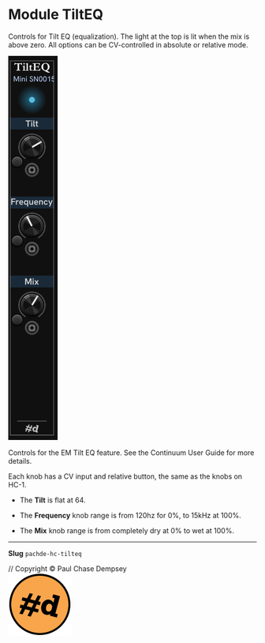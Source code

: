 # Module TiltEQ

Controls for Tilt EQ (equalization). The light at the top is lit when the mix is above zero. All options can be CV-controlled in absolute or relative mode.

![Tilt EQ module](./image/Tilt.png)

Controls for the EM Tilt EQ feature. See the Continuum User Guide for more details.

Each knob has a CV input and relative button, the same as the knobs on HC-1.

- The **Tilt** is flat at 64.

- The **Frequency** knob range is from 120hz for 0%, to 15kHz at 100%.

- The **Mix** knob range is from completely dry at 0% to wet at 100%.

---

**Slug** `pachde-hc-tilteq`

// Copyright © Paul Chase Dempsey\
![pachde (#d) logo](./image/Logo.svg)